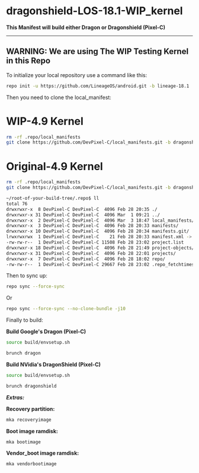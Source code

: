 dragonshield-LOS-18.1-WIP_kernel
================================

**This Manifest will build either Dragon or Dragonshield (Pixel-C)**

---

## **WARNING:** We are using The WIP Testing Kernel in this Repo

To initialize your local repository use a command like this:

````bash
repo init -u https://github.com/LineageOS/android.git -b lineage-18.1
````

Then you need to clone the local_manifest:

# **WIP-4.9 Kernel**

```bash
rm -rf .repo/local_manifests
git clone https://github.com/DevPixel-C/local_manifests.git -b dragonshield-LOS-18.1-WIP_Kernel .repo/local_manifests
```

# **Original-4.9 Kernel**

```bash
rm -rf .repo/local_manifests
git clone https://github.com/DevPixel-C/local_manifests.git -b dragonshield-18.1_kernel-4.9 .repo/local_manifests
```

````bash
~/root-of-your-build-tree/.repo$ ll
total 76
drwxrwxr-x  8 DevPixel-C DevPixel-C  4096 Feb 28 20:35 ./
drwxrwxr-x 31 DevPixel-C DevPixel-C  4096 Mar  1 09:21 ../
drwxrwxr-x  2 DevPixel-C DevPixel-C  4096 Mar  3 18:47 local_manifests/
drwxrwxr-x  3 DevPixel-C DevPixel-C  4096 Feb 28 20:33 manifests/
drwxrwxr-x 10 DevPixel-C DevPixel-C  4096 Feb 28 20:34 manifests.git/
lrwxrwxrwx  1 DevPixel-C DevPixel-C    21 Feb 28 20:33 manifest.xml -> manifests/default.xml
-rw-rw-r--  1 DevPixel-C DevPixel-C 11508 Feb 28 23:02 project.list
drwxrwxr-x 18 DevPixel-C DevPixel-C  4096 Feb 28 21:49 project-objects/
drwxrwxr-x 31 DevPixel-C DevPixel-C  4096 Feb 28 22:01 projects/
drwxrwxr-x  7 DevPixel-C DevPixel-C  4096 Feb 28 18:02 repo/
-rw-rw-r--  1 DevPixel-C DevPixel-C 29667 Feb 28 23:02 .repo_fetchtimes.json
````

Then to sync up:

```bash
repo sync --force-sync
```

Or

```bash
repo sync --force-sync --no-clone-bundle -j10
```

Finally to build:

**Build Google's Dragon (Pixel-C)**

```bash
source build/envsetup.sh

brunch dragon
```

**Build NVidia's DragonShield (Pixel-C)**

```bash
source build/envsetup.sh

brunch dragonshield
```

***Extras:***

**Recovery partition:**

```bash
mka recoveryimage
```

**Boot image ramdisk:**

```bash
mka bootimage
```

**Vendor_boot image ramdisk:**

```bash
mka vendorbootimage
```
